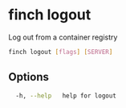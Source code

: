 # finch logout

Log out from a container registry

```bash
finch logout [flags] [SERVER]
```

## Options

```bash
  -h, --help   help for logout
```
